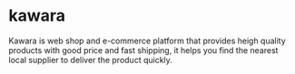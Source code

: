 # kawara
Kawara is web shop and e-commerce platform that provides heigh quality products with good price and fast shipping, it helps you find the nearest local supplier to deliver the product quickly.
